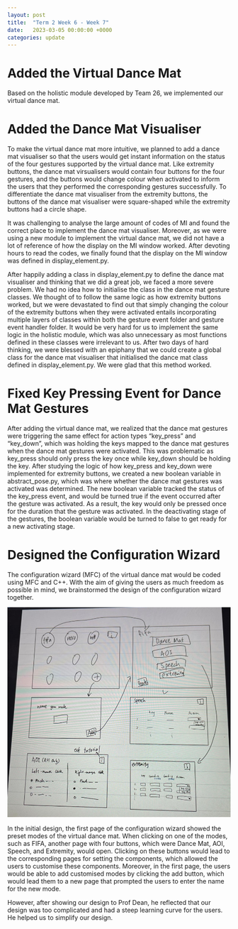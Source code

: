 ```yaml
---
layout: post
title:  "Term 2 Week 6 - Week 7"
date:   2023-03-05 00:00:00 +0000
categories: update
---
```


# Added the Virtual Dance Mat

Based on the holistic module developed by Team 26, we implemented our virtual dance mat. 

# Added the Dance Mat Visualiser

To make the virtual dance mat more intuitive, we planned to add a dance mat visualiser so that the users would get instant information on the status of the four gestures supported by the virtual dance mat. Like extremity buttons, the dance mat virsualisers would contain four buttons for the four gestures, and the buttons would change colour when activated to inform the users that they performed the corresponding gestures successfully. To differentiate the dance mat visualiser from the extremity buttons, the buttons of the dance mat visualiser were square-shaped while the extremity buttons had a circle shape. 

It was challenging to analyse the large amount of codes of MI and found the correct place to implement the dance mat visualiser. Moreover, as we were using a new module to implement the virtual dance mat, we did not have a lot of reference of how the display on the MI window worked. After devoting hours to read the codes, we finally found that the display on the MI window was defined in display_element.py. 

After happily adding a class in display_element.py to define the dance mat visualiser and thinking that we did a great job, we faced a more severe problem. We had no idea how to initialise the class in the dance mat gesture classes. We thought of to follow the same logic as how extremity buttons worked, but we were devastated to find out that simply changing the colour of the extremity buttons when they were activated entails incorporating multiple layers of classes within both the gesture event folder and gesture event handler folder. It would be very hard for us to implement the same logic in the holistic module, which was also unnecessary as most functions defined in these classes were irrelevant to us. After two days of hard thinking, we were blessed with an epiphany that we could create a global class for the dance mat visualiser that initialised the dance mat class defined in display_element.py. We were glad that this method worked.

# Fixed Key Pressing Event for Dance Mat Gestures

After adding the virtual dance mat, we realized that the dance mat gestures were triggering the same effect for action types “key_press” and “key_down”, which was holding the keys mapped to the dance mat gestures when the dance mat gestures were activated. This was problematic as key_press should only press the key once while key_down should be holding the key. After studying the logic of how key_press and key_down were implemented for extremity buttons, we created a new boolean variable in abstract_pose.py, which was where whether the dance mat gestures was activated was determined. The new boolean variable tracked the status of the key_press event, and would be turned true if the event occurred after the gesture was activated. As a result, the key would only be pressed once for the duration that the gesture was activated. In the deactivating stage of the gestures, the boolean variable would be turned to false to get ready for a new activating stage.

# Designed the Configuration Wizard

The configuration wizard (MFC) of the virtual dance mat would be coded using MFC and C++. With the aim of giving the users as much freedom as possible in mind, we brainstormed the design of the configuration wizard together. 

![MfcSketch](/assets/mfc_sketch.jpg)

In the initial design, the first page of the configuration wizard showed the preset modes of the virtual dance mat. When clicking on one of the modes, such as FIFA, another page with four buttons, which were Dance Mat, AOI, Speech, and Extremity, would open. Clicking on these buttons would lead to the corresponding pages for setting the components, which allowed the users to customise these components. Moreover, in the first page, the users would be able to add customised modes by clicking the add button, which would lead them to a new page that prompted the users to enter the name for the new mode.

However, after showing our design to Prof Dean, he reflected that our design was too complicated and had a steep learning curve for the users. He helped us to simplify our design.
